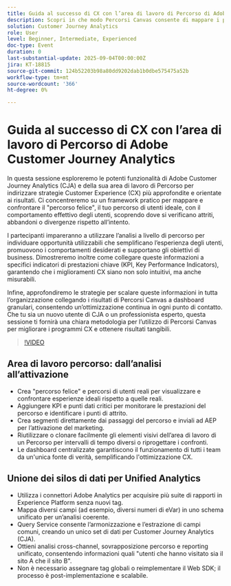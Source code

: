```yaml
---
title: Guida al successo di CX con l’area di lavoro di Percorso di Adobe Customer Journey Analytics
description: Scopri in che modo Percorsi Canvas consente di mappare i percorsi utente ideali rispetto a quelli effettivi, di individuare gli attriti e di ottenere miglioramenti CX misurabili con Adobe Customer Journey Analytics
solution: Customer Journey Analytics
role: User
level: Beginner, Intermediate, Experienced
doc-type: Event
duration: 0
last-substantial-update: 2025-09-04T00:00:00Z
jira: KT-18815
source-git-commit: 124b52203b98a80dd9202dab1b0dbe575475a52b
workflow-type: tm+mt
source-wordcount: '366'
ht-degree: 0%

---
```



# Guida al successo di CX con l’area di lavoro di Percorso di Adobe Customer Journey Analytics

In questa sessione esploreremo le potenti funzionalità di Adobe Customer Journey Analytics (CJA) e della sua area di lavoro di Percorso per indirizzare strategie Customer Experience (CX) più approfondite e orientate ai risultati. Ci concentreremo su un framework pratico per mappare e confrontare il &quot;percorso felice&quot;, il tuo percorso di utenti ideale, con il comportamento effettivo degli utenti, scoprendo dove si verificano attriti, abbandoni o divergenze rispetto all’intento.

I partecipanti impareranno a utilizzare l’analisi a livello di percorso per individuare opportunità utilizzabili che semplificano l’esperienza degli utenti, promuovono i comportamenti desiderati e supportano gli obiettivi di business. Dimostreremo inoltre come collegare queste informazioni a specifici indicatori di prestazioni chiave (KPI, Key Performance Indicators), garantendo che i miglioramenti CX siano non solo intuitivi, ma anche misurabili.

Infine, approfondiremo le strategie per scalare queste informazioni in tutta l’organizzazione collegando i risultati di Percorsi Canvas a dashboard granulari, consentendo un’ottimizzazione continua in ogni punto di contatto. Che tu sia un nuovo utente di CJA o un professionista esperto, questa sessione ti fornirà una chiara metodologia per l’utilizzo di Percorsi Canvas per migliorare i programmi CX e ottenere risultati tangibili.

>[!VIDEO](https://video.tv.adobe.com/v/3471222/?learn=on&enablevpops&captions=ita)

## Area di lavoro percorso: dall’analisi all’attivazione

* Crea &quot;percorso felice&quot; e percorsi di utenti reali per visualizzare e confrontare esperienze ideali rispetto a quelle reali.
* Aggiungere KPI e punti dati critici per monitorare le prestazioni del percorso e identificare i punti di attrito.
* Crea segmenti direttamente dai passaggi del percorso e inviali ad AEP per l’attivazione del marketing.
* Riutilizzare o clonare facilmente gli elementi visivi dell’area di lavoro di un Percorso per intervalli di tempo diversi o riprogettare i confronti.
* Le dashboard centralizzate garantiscono il funzionamento di tutti i team da un&#39;unica fonte di verità, semplificando l&#39;ottimizzazione CX.

## Unione dei silos di dati per Unified Analytics

* Utilizza i connettori Adobe Analytics per acquisire più suite di rapporti in Experience Platform senza nuovi tag.
* Mappa diversi campi (ad esempio, diversi numeri di eVar) in uno schema unificato per un’analisi coerente.
* Query Service consente l’armonizzazione e l’estrazione di campi comuni, creando un unico set di dati per Customer Journey Analytics (CJA).
* Ottieni analisi cross-channel, sovrapposizione percorso e reporting unificato, consentendo informazioni quali &quot;utenti che hanno visitato sia il sito A che il sito B&quot;.
* Non è necessario assegnare tag globali o reimplementare il Web SDK; il processo è post-implementazione e scalabile.